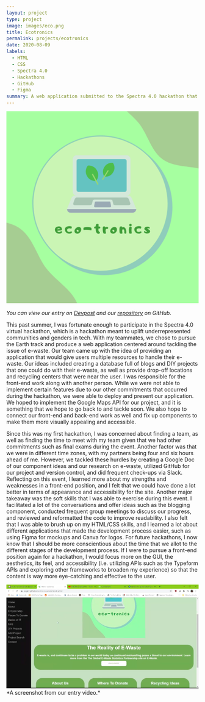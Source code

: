 ```yaml
---
layout: project
type: project
image: images/eco.png
title: Ecotronics
permalink: projects/ecotronics
date: 2020-08-09
labels:
  - HTML
  - CSS
  - Spectra 4.0
  - Hackathons
  - GitHub
  - Figma
summary: A web application submitted to the Spectra 4.0 hackathon that tackles the e-waste problem and provides resources for people to learn about tech and how to repurpose their e-waste.
---
```


<img class="ui medium floated rounded image" src="/images/eco.png" length="1000" width="800">

*You can view our entry on [Devpost](https://devpost.com/software/ecotronics) and our [repository](https://github.com/raegirl1/ecotronics-website) on GitHub.*

This past summer, I was fortunate enough to participate in the Spectra 4.0 virtual hackathon, which is a hackathon meant to uplift underrepresented communities and 
genders in tech. With my teammates, we chose to pursue the Earth track and produce a web application centered around tackling the issue of e-waste. Our team came up 
with the idea of providing an application that would give users multiple resources to handle their e-waste. Our ideas included creating a database full of blogs and 
DIY projects that one could do with their e-waste, as well as provide drop-off locations and recycling centers that were near the user. I was responsible for the 
front-end work along with another person. While we were not able to implement certain features due to our other commitments that occurred during the hackathon, we 
were able to deploy and present our application. We hoped to implement the Google Maps API for our project, and it is something that we hope to go back to and 
tackle soon. We also hope to connect our front-end and back-end work as well and fix up components to make them more visually appealing and accessible.

Since this was my first hackathon, I was concerned about finding a team, as well as finding the time to meet with my team given that we had other commitments such 
as final exams during the event. Another factor was that we were in different time zones, with my partners being four and six hours ahead of me. However, we tackled 
these hurdles by creating a Google Doc of our component ideas and our research on e-waste, utilized GitHub for our project and version control, and did frequent 
check-ups via Slack. Reflecting on this event, I learned more about my strengths and weaknesses in a front-end position, and I felt that we could have done a lot 
better in terms of appearance and accessibility for the site. Another major takeaway was the soft skills that I was able to exercise during this event. I 
facilitated a lot of the conversations and offer ideas such as the blogging component, conducted frequent group meetings to discuss our progress, and reviewed and 
reformatted the code to improve readability. I also felt that I was able to brush up on my HTML/CSS skills, and I learned a lot about different applications that 
made the development process easier, such as using Figma for mockups and Canva for logos. For future hackathons, I now know that I should be more conscientious 
about the time that we allot to the different stages of the development process. If I were to pursue a front-end position again for a hackathon, I would focus more 
on the GUI, the aesthetics, its feel, and accessibility (i.e. utilizing APIs such as the Typeform APIs and exploring other frameworks to broaden my experience) so 
that the content is way more eye-catching and effective to the user.

<img class="ui large floated rounded image" src="/images/Screen Shot 2020-10-03 at 1.18.15 PM.png" length="1000" width="800">
*A screenshot from our entry video.*
